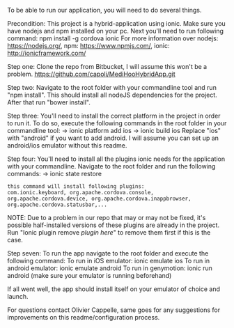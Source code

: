 To be able to run our application, you will need to do several things.

Precondition: This project is a hybrid-application using ionic. Make sure you have nodejs and npm installed on your pc.
		Next you'll need to run following command: npm install -g cordova ionic
		For more information over nodejs: https://nodejs.org/,
		npm: https://www.npmjs.com/,
		ionic: http://ionicframework.com/

Step one: Clone the repo from Bitbucket, I will assume this won't be a problem.
		https://github.com/capoli/MediHooHybridApp.git


Step two: Navigate to the root folder with your commandline tool and run "npm install". This should install all nodeJS dependencies for the project. After that run "bower install".


Step three: You'll need to install the correct platform in the project in order to run it. To do so, execute the following commands in the root folder in your commandline tool:
	-> ionic platform add ios
	-> ionic build ios
Replace "ios" with "android" if you want to add android. I will assume you can set up an android/ios emulator without this readme.



Step four: You'll need to install all the plugins ionic needs for the application with your commandline. Navigate to the root folder and run the following commands:
	-> ionic state restore
	
	this command will install following plugins:
	com.ionic.keyboard, org.apache.cordova.console, org.apache.cordova.device, org.apache.cordova.inappbrowser, org.apache.cordova.statusbar,...

	

NOTE: Due to a problem in our repo that may or may not be fixed, it's possible half-installed versions of these plugins are already in the project. Run "Ionic plugin remove *plugin here*" to remove them first if this is the case.


Step seven: To run the app navigate to the root folder and execute the following command:
To run in iOS emulator: ionic emulate ios
To run in android emulator: ionic emulate android
To run in genymotion: ionic run android (make sure your emulator is running beforehand)

If all went well, the app should install itself on your emulator of choice and launch. 

For questions contact Olivier Cappelle,
same goes for any suggestions for improvements on this readme/configuration process.
